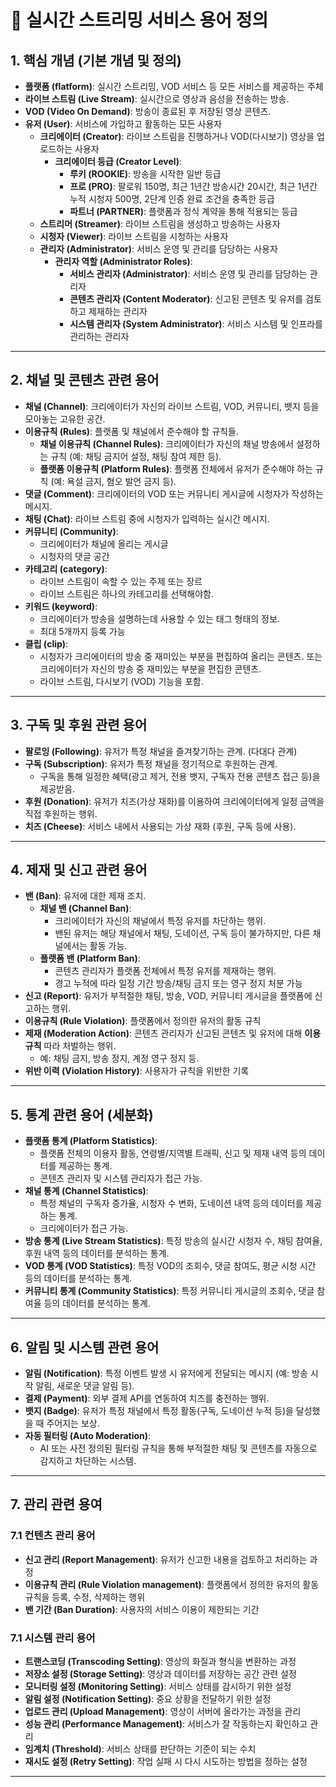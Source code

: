 # 📌 실시간 스트리밍 서비스 용어 정의

## 1. 핵심 개념 (기본 개념 및 정의)
- **플랫폼 (flatform)**: 실시간 스트리밍, VOD 서비스 등 모든 서비스를 제공하는 주체
- **라이브 스트림 (Live Stream)**: 실시간으로 영상과 음성을 전송하는 방송.
- **VOD (Video On Demand)**: 방송이 종료된 후 저장된 영상 콘텐츠.
- **유저 (User)**: 서비스에 가입하고 활동하는 모든 사용자
  - **크리에이터 (Creator)**: 라이브 스트림을 진행하거나 VOD(다시보기) 영상을 업로드하는 사용자
    - **크리에이터 등급 (Creator Level)**:
      - **루키 (ROOKIE)**: 방송을 시작한 일반 등급
      - **프로 (PRO)**: 팔로워 150명, 최근 1년간 방송시간 20시간, 최근 1년간 누적 시청자 500명, 2단계 인증 완료 조건을 충족한 등급
      - **파트너 (PARTNER)**: 플랫폼과 정식 계약을 통해 적용되는 등급
  - **스트리머 (Streamer)**: 라이브 스트림을 생성하고 방송하는 사용자
  - **시청자 (Viewer)**: 라이브 스트림을 시청하는 사용자
  - **관리자 (Administrator)**: 서비스 운영 및 관리를 담당하는 사용자
    - **관리자 역할 (Administrator Roles)**:
      - **서비스 관리자 (Administrator)**: 서비스 운영 및 관리를 담당하는 관리자
      - **콘텐츠 관리자 (Content Moderator)**: 신고된 콘텐츠 및 유저를 검토하고 제재하는 관리자
      - **시스템 관리자 (System Administrator)**: 서비스 시스템 및 인프라를 관리하는 관리자

---

## 2. 채널 및 콘텐츠 관련 용어
- **채널 (Channel)**: 크리에이터가 자신의 라이브 스트림, VOD, 커뮤니티, 뱃지 등을 모아놓는 고유한 공간.
- **이용규칙 (Rules)**: 플랫폼 및 채널에서 준수해야 할 규칙들.
  - **채널 이용규칙 (Channel Rules)**: 크리에이터가 자신의 채널 방송에서 설정하는 규칙 (예: 채팅 금지어 설정, 채팅 참여 제한 등).
  - **플랫폼 이용규칙 (Platform Rules)**: 플랫폼 전체에서 유저가 준수해야 하는 규칙 (예: 욕설 금지, 혐오 발언 금지 등).
- **댓글 (Comment)**: 크리에이터의 VOD 또는 커뮤니티 게시글에 시청자가 작성하는 메시지.
- **채팅 (Chat)**: 라이브 스트림 중에 시청자가 입력하는 실시간 메시지.
- **커뮤니티 (Community)**:
  - 크리에이터가 채널에 올리는 게시글
  - 시청자의 댓글 공간
- **카테고리 (category)**:
  - 라이브 스트림이 속할 수 있는 주제 또는 장르
  - 라이브 스트림은 하나의 카테고리를 선택해야함.
- **키워드 (keyword)**:
  - 크리에이터가 방송을 설명하는데 사용할 수 있는 태그 형태의 정보.
  - 최대 5개까지 등록 가능
- **클립 (clip)**:
  - 시청자가 크리에이터의 방송 중 재미있는 부분을 편집하여 올리는 콘텐츠. 또는 크리에이터가 자신의 방송 중 재미있는 부분을 편집한 콘텐츠.
  - 라이브 스트림, 다시보기 (VOD) 기능을 포함.

---

## 3. 구독 및 후원 관련 용어
- **팔로잉 (Following)**: 유저가 특정 채널을 즐겨찾기하는 관계. (다대다 관계)
- **구독 (Subscription)**: 유저가 특정 채널을 정기적으로 후원하는 관계.  
  - 구독을 통해 일정한 혜택(광고 제거, 전용 뱃지, 구독자 전용 콘텐츠 접근 등)을 제공받음.
- **후원 (Donation)**: 유저가 치즈(가상 재화)를 이용하여 크리에이터에게 일정 금액을 직접 후원하는 행위.
- **치즈 (Cheese)**: 서비스 내에서 사용되는 가상 재화 (후원, 구독 등에 사용).

---

## 4. 제재 및 신고 관련 용어
- **밴 (Ban)**: 유저에 대한 제재 조치.
  - **채널 밴 (Channel Ban)**:  
    - 크리에이터가 자신의 채널에서 특정 유저를 차단하는 행위.  
    - 밴된 유저는 해당 채널에서 채팅, 도네이션, 구독 등이 불가하지만, 다른 채널에서는 활동 가능.
  - **플랫폼 밴 (Platform Ban)**:  
    - 콘텐츠 관리자가 플랫폼 전체에서 특정 유저를 제재하는 행위.  
    - 경고 누적에 따라 일정 기간 방송/채팅 금지 또는 영구 정지 처분 가능
- **신고 (Report)**: 유저가 부적절한 채팅, 방송, VOD, 커뮤니티 게시글을 플랫폼에 신고하는 행위.
- **이용규칙 (Rule Violation)**: 플랫폼에서 정의한 유저의 활동 규칙
- **제재 (Moderation Action)**: 콘텐츠 관리자가 신고된 콘텐츠 및 유저에 대해 **이용규칙** 따라 처벌하는 행위.  
  - 예: 채팅 금지, 방송 정지, 계정 영구 정지 등.
- **위반 이력 (Violation History)**: 사용자가 규칙을 위반한 기록

---

## 5. 통계 관련 용어 (세분화)
- **플랫폼 통계 (Platform Statistics)**:  
  - 플랫폼 전체의 이용자 활동, 연령별/지역별 트래픽, 신고 및 제재 내역 등의 데이터를 제공하는 통계.  
  - 콘텐츠 관리자 및 시스템 관리자가 접근 가능.
- **채널 통계 (Channel Statistics)**:  
  - 특정 채널의 구독자 증가율, 시청자 수 변화, 도네이션 내역 등의 데이터를 제공하는 통계.  
  - 크리에이터가 접근 가능.
- **방송 통계 (Live Stream Statistics)**: 특정 방송의 실시간 시청자 수, 채팅 참여율, 후원 내역 등의 데이터를 분석하는 통계.
- **VOD 통계 (VOD Statistics)**: 특정 VOD의 조회수, 댓글 참여도, 평균 시청 시간 등의 데이터를 분석하는 통계.
- **커뮤니티 통계 (Community Statistics)**: 특정 커뮤니티 게시글의 조회수, 댓글 참여율 등의 데이터를 분석하는 통계.

---

## 6. 알림 및 시스템 관련 용어
- **알림 (Notification)**: 특정 이벤트 발생 시 유저에게 전달되는 메시지 (예: 방송 시작 알림, 새로운 댓글 알림 등).
- **결제 (Payment)**: 외부 결제 API를 연동하여 치즈를 충전하는 행위.
- **뱃지 (Badge)**: 유저가 특정 채널에서 특정 활동(구독, 도네이션 누적 등)을 달성했을 때 주어지는 보상.
- **자동 필터링 (Auto Moderation)**:  
  - AI 또는 사전 정의된 필터링 규칙을 통해 부적절한 채팅 및 콘텐츠를 자동으로 감지하고 차단하는 시스템.

--- 

## 7. 관리 관련 용여
### 7.1 컨텐츠 관리 용어
  - **신고 관리 (Report Management)**: 유저가 신고한 내용을 검토하고 처리하는 과정
  - **이용규칙 관리 (Rule Violation management)**: 플랫폼에서 정의한 유저의 활동 규칙을 등록, 수정, 삭제하는 행위
  - **밴 기간 (Ban Duration)**: 사용자의 서비스 이용이 제한되는 기간
### 7.1 시스템 관리 용어
  - **트랜스코딩 (Transcoding Setting)**: 영상의 화질과 형식을 변환하는 과정
  - **저장소 설정 (Storage Setting)**: 영상과 데이터를 저장하는 공간 관련 설정
  - **모니터링 설정 (Monitoring Setting)**: 서비스 상태를 감시하기 위한 설정
  - **알림 설정 (Notification Setting)**: 중요 상황을 전달하기 위한 설정
  - **업로드 관리 (Upload Management)**: 영상이 서버에 올라가는 과정을 관리
  - **성능 관리 (Performance Management)**: 서비스가 잘 작동하는지 확인하고 관리
  - **임계치 (Threshold)**: 서비스 상태를 판단하는 기준이 되는 수치
  - **재시도 설정 (Retry Setting)**: 작업 실패 시 다시 시도하는 방법을 정하는 설정

---
  

